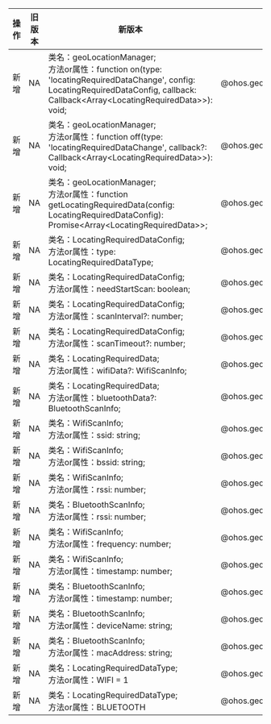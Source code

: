 | 操作 | 旧版本 | 新版本 | d.ts文件 |
| ---- | ------ | ------ | -------- |
|新增|NA|类名：geoLocationManager;<br>方法or属性：function on(type: 'locatingRequiredDataChange', config: LocatingRequiredDataConfig, callback: Callback\<Array\<LocatingRequiredData>>): void;|@ohos.geoLocationManager.d.ts|
|新增|NA|类名：geoLocationManager;<br>方法or属性：function off(type: 'locatingRequiredDataChange', callback?: Callback\<Array\<LocatingRequiredData>>): void;|@ohos.geoLocationManager.d.ts|
|新增|NA|类名：geoLocationManager;<br>方法or属性：function getLocatingRequiredData(config: LocatingRequiredDataConfig): Promise\<Array\<LocatingRequiredData>>;|@ohos.geoLocationManager.d.ts|
|新增|NA|类名：LocatingRequiredDataConfig;<br>方法or属性：type: LocatingRequiredDataType;|@ohos.geoLocationManager.d.ts|
|新增|NA|类名：LocatingRequiredDataConfig;<br>方法or属性：needStartScan: boolean;|@ohos.geoLocationManager.d.ts|
|新增|NA|类名：LocatingRequiredDataConfig;<br>方法or属性：scanInterval?: number;|@ohos.geoLocationManager.d.ts|
|新增|NA|类名：LocatingRequiredDataConfig;<br>方法or属性：scanTimeout?: number;|@ohos.geoLocationManager.d.ts|
|新增|NA|类名：LocatingRequiredData;<br>方法or属性：wifiData?: WifiScanInfo;|@ohos.geoLocationManager.d.ts|
|新增|NA|类名：LocatingRequiredData;<br>方法or属性：bluetoothData?: BluetoothScanInfo;|@ohos.geoLocationManager.d.ts|
|新增|NA|类名：WifiScanInfo;<br>方法or属性：ssid: string;|@ohos.geoLocationManager.d.ts|
|新增|NA|类名：WifiScanInfo;<br>方法or属性：bssid: string;|@ohos.geoLocationManager.d.ts|
|新增|NA|类名：WifiScanInfo;<br>方法or属性：rssi: number;|@ohos.geoLocationManager.d.ts|
|新增|NA|类名：BluetoothScanInfo;<br>方法or属性：rssi: number;|@ohos.geoLocationManager.d.ts|
|新增|NA|类名：WifiScanInfo;<br>方法or属性：frequency: number;|@ohos.geoLocationManager.d.ts|
|新增|NA|类名：WifiScanInfo;<br>方法or属性：timestamp: number;|@ohos.geoLocationManager.d.ts|
|新增|NA|类名：BluetoothScanInfo;<br>方法or属性：timestamp: number;|@ohos.geoLocationManager.d.ts|
|新增|NA|类名：BluetoothScanInfo;<br>方法or属性：deviceName: string;|@ohos.geoLocationManager.d.ts|
|新增|NA|类名：BluetoothScanInfo;<br>方法or属性：macAddress: string;|@ohos.geoLocationManager.d.ts|
|新增|NA|类名：LocatingRequiredDataType;<br>方法or属性：WIFI = 1|@ohos.geoLocationManager.d.ts|
|新增|NA|类名：LocatingRequiredDataType;<br>方法or属性：BLUETOOTH|@ohos.geoLocationManager.d.ts|
